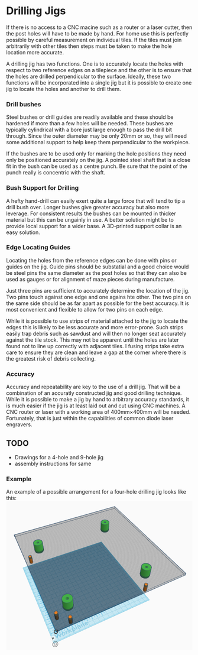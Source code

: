 # Drilling Jigs

If there is no access to a CNC macine such as a router or a laser cutter, then the post holes will have to be made by hand. For home use this is perfectly possible by careful measurement on individual tiles. If the tiles must join arbitrarily with other tiles then steps must be taken to make the hole location more accurate.

A drilling jig has two functions. One is to accurately locate the holes with respect to two reference edges on a tilepiece and the other is to ensure that the holes are drilled perpendicular to the surface. Ideally, these two functions will be incorporated into a single jig but it is possible to create one jig to locate the holes and another to drill them.

### Drill bushes
Steel bushes or drill guides are readily available and these should be hardened if more than a few holes will be needed. These bushes are typically cylindrical with a bore just large enough to pass the drill bit through. Since the outer diameter may be only 20mm or so, they will need some additional support to help keep them perpendicular to the workpiece. 

If the bushes are to be used only for marking the hole positions they need only be positioned accurately on the jig. A pointed steel shaft that is a close fit in the bush can be used as a centre punch. Be sure that the point of the punch really is concentric with the shaft. 

### Bush Support for Drilling
A hefty hand-drill can easily exert quite a large force that will tend to tip a drill bush over. Longer bushes give greater accuracy but also more leverage. For consistent results the bushes can be mounted in thicker material but this can be ungainly in use. A better solution might be to provide local support for a wider base. A 3D-printed support collar is an easy solution.

### Edge Locating Guides
Locating the holes from the reference edges can be done with pins or guides on the jig. Guide pins should be substatial and a good choice would be steel pins the same diameter as the post holes so that they can also be used as gauges or for alignment of maze pieces during manufacture.

Just three pins are sufficient to accurately determine the location of the jig. Two pins touch against one edge and one agains hte other. The two pins on the same side should be as far apart as possible for the best accuracy. It is most convenient and flexible to allow for two pins on each edge.

While it is possible to use strips of material attached to the jig to locate the edges this is likely to be less accurate and more error-prone. Such strips easily trap debris such as sawdust and will then no longer seat accurately against the tile stock. This may not be apparent until the holes are later found not to line up correctly with adjacent tiles. I fusing strips take extra care to ensure they are clean and leave a gap at the corner where there is the greatest risk of debris collecting.

### Accuracy
Accuracy and repeatability are key to the use of a drill jig. That will be a combination of an accuratly constructed jig and good drilling technique. While it is possible to make a jig by hand to arbitrary accuracy standards, it is much easier if the jig is at least laid out and cut using CNC machines. A CNC router or laser with a working area of 400mm×400mm will be needed. Fortunately, that is just within the capabilities of common diode laser engravers.

## TODO
- Drawings for a 4-hole and 9-hole jig
- assembly instructions for same

### Example
An example of a possible arrangement for a four-hole drilling jig looks like this:
![pic](./drill-jig-four-hole.png)
